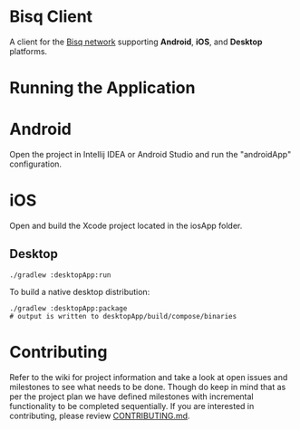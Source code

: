 # Bisq Client
A client for the [Bisq network](https://github.com/bisq-network/bisq) supporting **Android**, **iOS**, and **Desktop** platforms.

# Running the Application

# Android
Open the project in Intellij IDEA or Android Studio and run the "androidApp" configuration.

# iOS
Open and build the Xcode project located in the iosApp folder.

## Desktop
```
./gradlew :desktopApp:run
```

To build a native desktop distribution:
```
./gradlew :desktopApp:package
# output is written to desktopApp/build/compose/binaries
```

# Contributing
Refer to the wiki for project information and take a look at open issues and milestones to see what needs to be done. Though do keep in mind that as per the project plan we have defined milestones with incremental functionality to be completed sequentially.
If you are interested in contributing, please review [CONTRIBUTING.md](CONTRIBUTING.md).
